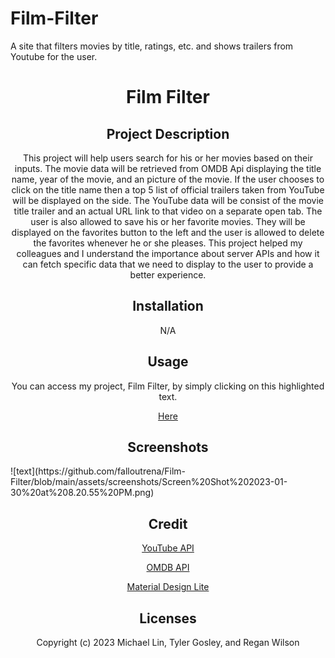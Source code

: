 # Film-Filter
A site that filters movies by title, ratings, etc. and shows trailers from Youtube for the user.
<h1 align="center"> Film Filter </h1>
<h2 align="center"> Project Description </h2>
<p align="center"> This project will help users search for his or her movies based on their inputs. The movie data will be retrieved from OMDB Api displaying the title name, year of the movie, and an picture of the movie. If the user chooses to click on the title name then a top 5 list of official trailers taken from YouTube will be displayed on the side. The YouTube data will be consist of the movie title trailer and an actual URL link to that video on a separate open tab. The user is also allowed to save his or her favorite movies. They will be displayed on the favorites button to the left and the user is allowed to delete the favorites whenever he or she pleases. This project helped my colleagues and I understand the importance about server APIs and how it can fetch specific data that we need to display to the user to provide a better experience. </p>
<h2 align="center"> Installation </h2>
<p align="center"> N/A </p>
<h2 align="center"> Usage </h2>
<p align="center"> You can access my project, Film Filter, by simply clicking on this highlighted text. </p>
<p align="center"> <a href="https://michaelx626.github.io/Film-Filter/assets/index.html" target="_blank"> Here </a> </p>
<h2 align="center"> Screenshots </h2>
![text](https://github.com/falloutrena/Film-Filter/blob/main/assets/screenshots/Screen%20Shot%202023-01-30%20at%208.20.55%20PM.png)
<h2 align="center">  Credit </h2>
<p align="center"> <a href="https://developers.google.com/youtube/v3/getting-started" target="_blank"> YouTube API </a> </p>
<p align="center"> <a href="https://www.omdbapi.com/" target="_blank"> OMDB API </a> </p>
<p align="center"> <a href="https://getmdl.io/components/index.html#cards-section" target="_blank"> Material Design Lite </a> </p>
<h2 align="center"> Licenses </h2>
<p align="center"> Copyright (c) 2023 Michael Lin, Tyler Gosley, and Regan Wilson </p>
